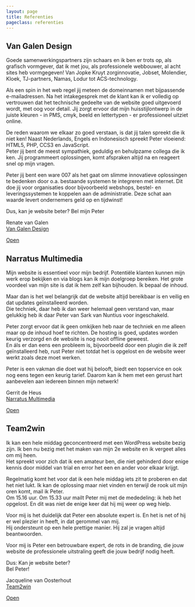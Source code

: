 ```yaml
---
layout: page
title: Referenties
pageclass: referenties
---
```


## Van Galen Design

<div class="content" id="01" markdown="1">

Goede samenwerkingspartners zijn schaars en ik ben er trots op, als grafisch vormgever, dat ik met jou, als professionele webbouwer, al acht sites heb vormgegeven! Van Jopke Kruyt zorginnovatie, Jobset, Molendier, Kloek, TJ-partners, Namas, Lodur tot ACS-technology.


Als een spin in het web regel jij meteen de domeinnamen met bijpassende e-mailadressen. Na het intakegesprek met de klant kan ik er volledig op vertrouwen dat het technische gedeelte van de website goed uitgevoerd wordt, met oog voor detail. Jij zorgt ervoor dat mijn huisstijlontwerp in de juiste kleuren - in PMS, cmyk, beeld en lettertypen - er professioneel uitziet online.


De reden waarom we elkaar zo goed verstaan, is dat jij talen spreekt die ik niet ken! Naast Nederlands, Engels en Indonesisch spreekt Peter vloeiend: HTML5, PHP, CCS3 en JavaScript.  
Peter jij bent de meest sympathiek, geduldig en behulpzame collega die ik ken. Jij programmeert oplossingen, komt afspraken altijd na en reageert snel op mijn vragen.


Peter jij bent een ware 007 als het gaat om slimme innovatieve oplossingen te bedenken door o.a. bestaande systemen te integreren met internet. Dit doe jij voor organisaties door bijvoorbeeld webshops, bestel- en leveringssystemen te koppelen aan de administratie. Deze schat aan waarde levert ondernemers geld op en tijdwinst!


Dus, kan je website beter? Bel mijn Peter


Renate van Galen  
[Van Galen Design](http://www.vangalendesign.eu/)

</div>
<a href="#" class="button" onclick="leesMeer('01',this);">Open</a>

## Narratus Multimedia

<div class="content" id="02" markdown="1">

Mijn website is essentieel voor mijn bedrijf. Potentiële klanten kunnen mijn werk erop bekijken en via blogs kan ik mijn doelgroep bereiken. Het grote voordeel van mijn site is dat ik hem zelf kan bijhouden. Ík bepaal de inhoud.


Maar dan is het wel belangrijk dat de website altijd bereikbaar is en veilig en dat updates geïnstalleerd worden.   
Die techniek, daar heb ik dan weer helemaal geen verstand van, maar gelukkig heb ik daar Peter van Sark van Nuntius voor ingeschakeld.


Peter zorgt ervoor dat ik geen omkijken heb naar de techniek en me alleen maar op de inhoud hoef te richten. De hosting is goed, updates worden keurig verzorgd en de website is nog nooit offline geweest.  
En áls er dan eens een probleem is, bijvoorbeeld door een plugin die ik zelf geïnstalleerd heb, rust Peter niet totdat het is opgelost en de website weer werkt zoals deze moet werken.


Peter is een vakman die doet wat hij belooft, biedt een topservice en ook nog eens tegen een keurig tarief. Daarom kan ik hem met een gerust hart aanbevelen aan iedereen binnen mijn netwerk!


Gerrit de Heus  
[Narratus Multimedia](https://www.narratusmultimedia.nl)

</div>

<a href="#" class="button" onclick="leesMeer('02',this);">Open</a>



## Team2win

<div class="content" id="03" markdown="1">

Ik kan een hele middag geconcentreerd met een WordPress website bezig zijn. Ik ben nu bezig met het maken van mijn 2e website en ik vergeet alles om mij heen.  
Het spreekt voor zich dat ik een amateur ben, die niet gehinderd door enige kennis door middel van trial en error het een en ander voor elkaar krijgt.


Regelmatig komt het voor dat ik een hele middag iets zit te proberen en dat het niet lukt. Ik kan de oplossing maar niet vinden en terwijl de rook uit mijn oren komt, mail ik Peter.  
Om 15.16 uur. Om 15.33 uur mailt Peter mij met de mededeling: ik heb het opgelost. En dit was niet de enige keer dat hij mij weer op weg hielp.


Voor mij is het duidelijk dat Peter een absolute expert is. En het is net of hij er wel plezier in heeft, in dat gerommel van mij.  
Hij ondersteunt op een hele prettige manier. Hij zal je vragen altijd beantwoorden.


Voor mij is Peter een betrouwbare expert, de rots in de branding, die jouw website de professionele uitstraling geeft die jouw bedrijf nodig heeft.


Dus: Kan je website beter?  
Bel Peter!

Jacqueline van Oosterhout  
[Team2win](http://www.team2win.nl)

</div>

<a href="#" class="button" onclick="leesMeer('03',this);">Open</a>